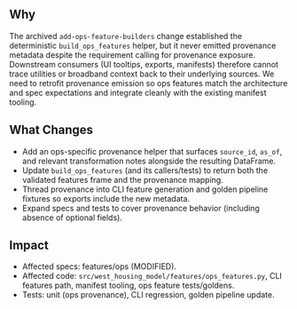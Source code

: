 ## Why

The archived `add-ops-feature-builders` change established the deterministic `build_ops_features` helper, but it never emitted provenance metadata despite the requirement calling for provenance exposure. Downstream consumers (UI tooltips, exports, manifests) therefore cannot trace utilities or broadband context back to their underlying sources. We need to retrofit provenance emission so ops features match the architecture and spec expectations and integrate cleanly with the existing manifest tooling.

## What Changes

- Add an ops-specific provenance helper that surfaces `source_id`, `as_of`, and relevant transformation notes alongside the resulting DataFrame.
- Update `build_ops_features` (and its callers/tests) to return both the validated features frame and the provenance mapping.
- Thread provenance into CLI feature generation and golden pipeline fixtures so exports include the new metadata.
- Expand specs and tests to cover provenance behavior (including absence of optional fields).

## Impact

- Affected specs: features/ops (MODIFIED).
- Affected code: `src/west_housing_model/features/ops_features.py`, CLI features path, manifest tooling, ops feature tests/goldens.
- Tests: unit (ops provenance), CLI regression, golden pipeline update.
